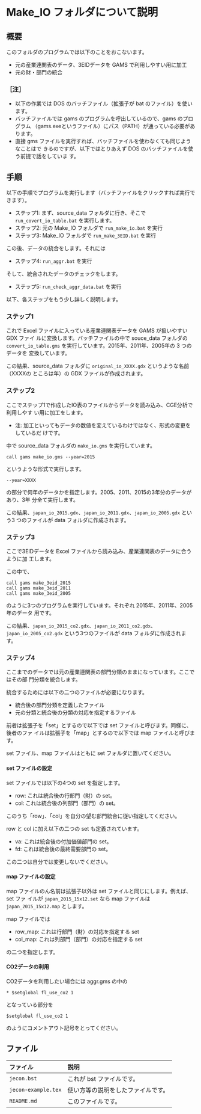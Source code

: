 <!--
Filename:       README.md
Author:         Shiro Takeda
e-mail          <shiro.takeda@gmail.com>
First-written:  <2020-11-29>
Time-stamp:     <2021-12-24 16:06:36 st>
-->

Make_IO フォルダについて説明
==============================

## 概要

このフォルダのプログラムでは以下のことをおこないます。

+ 元の産業連関表のデータ、3EIDデータを GAMS で利用しやすい用に加工
+ 元の財・部門の統合

### ［注］

+ 以下の作業では DOS のバッチファイル（拡張子が bat のファイル）を使います。
+ バッチファイルでは gams のプログラムを呼出しているので、gams のプログラム
  （gams.exeというファイル）にパス（PATH）が通っている必要があります。
+ 直接 gms ファイルを実行すれば、バッチファイルを使わなくても同じようなことはで
  きるのですが、以下ではとりあえず DOS のバッチファイルを使う前提で話をしていま
  す。
  
## 手順

以下の手順でプログラムを実行します（バッチファイルをクリックすれば実行できます）。

+ ステップ1: まず、source_data フォルダに行き、そこで `run_covert_io_table.bat` を実行します。
+ ステップ2: 元の Make_IO フォルダで `run_make_io.bat` を実行
+ ステップ3: Make_IO フォルダで `run_make_3EID.bat` を実行

この後、データの統合をします。それには

+ ステップ4: `run_aggr.bat` を実行

そして、統合されたデータのチェックをします。

+ ステップ5: `run_check_aggr_data.bat` を実行

以下、各ステップをもう少し詳しく説明します。


### ステップ1

これで Excel ファイルに入っている産業連関表データを GAMS が扱いやすい GDX ファイ
ルに変換します。バッチファイルの中で souce_data フォルダの
`convert_io_table.gms` を実行しています。2015年、2011年、2005年の 3 つのデータを
変換しています。

この結果、source_data フォルダに `original_io_XXXX.gdx` というような名前（XXXXの
ところは年）の GDX ファイルが作成されます。


### ステップ2

ここでステップ1で作成したIO表のファイルからデータを読み込み、CGE分析で利用しやす
い用に加工をします。

+ 注: 加工といってもデータの数値を変えているわけではなく、形式の変更をしているだ
  けです。
  
中で source_data フォルダの `make_io.gms` を実行しています。

    call gams make_io.gms --year=2015
    
というような形式で実行します。
  
    --year=XXXX
      
 の部分で何年のデータかを指定します。2005、2011、2015の3年分のデータがあり、3年
 分全て実行します。
 
 この結果、`japan_io_2015.gdx`、`japan_io_2011.gdx`、`japan_io_2005.gdx` という3
つのファイルが data フォルダに作成されます。

  
### ステップ3

ここで3EIDデータを Excel ファイルから読み込み、産業連関表のデータに合うように加
工します。

この中で、

    call gams make_3eid_2015
    call gams make_3eid_2011
    call gams make_3eid_2005
    
のように3つのプログラムを実行しています。それぞれ 2015年、2011年、2005年のデータ
用です。

この結果、`japan_io_2015_co2.gdx`、`japan_io_2011_co2.gdx`、
`japan_io_2005_co2.gdx` という3つのファイルが data フォルダに作成されます。


### ステップ4

ここまでのデータでは元の産業連関表の部門分類のままになっています。ここではその部
門分類を統合します。

統合するためには以下の二つのファイルが必要になります。

+ 統合後の部門分類を定義したファイル
+ 元の分類と統合後の分類の対応を指定するファイル

前者は拡張子を「set」とするので以下では set ファイルと呼びます。同様に、後者のファ
イルは拡張子を「map」とするので以下では map ファイルと呼びます。

set ファイル、map ファイルはともに set フォルダに置いてください。

#### set ファイルの設定

set ファイルでは以下の4つの set を指定します。

+ row: これは統合後の行部門（財）の set。
+ col: これは統合後の列部門（部門）の set。

このうち「row」、「col」を自分の望む部門統合に従い指定してください。

row と col に加え以下の二つの set も定義されています。

+ va: これは統合後の付加価値部門の set。
+ fd: これは統合後の最終需要部門の set。

この二つは自分では変更しないでください。

#### map ファイルの設定

map ファイルのん名前は拡張子以外は set ファイルと同じにします。例えば、set ファ
イルが `japan_2015_15x12.set` なら map ファイルは`japan_2015_15x12.map` とします。

map ファイルでは

+ row_map: これは行部門（財）の対応を指定する set
+ col_map: これは列部門（部門）の対応を指定する set

の二つを指定します。

#### CO2データの利用

CO2データを利用したい場合には aggr.gms の中の

    * $setglobal fl_use_co2 1
    
となっている部分を

    $setglobal fl_use_co2 1

のようにコメントアウト記号をとってください。



## ファイル

| ファイル            | 説明                               |
|:--------------------|:-----------------------------------|
| `jecon.bst`         | これが bst ファイルです。          |
| `jecon-example.tex` | 使い方等の説明をしたファイルです。 |
| `README.md`         | このファイルです。                 |


<!--
--------------------
Local Variables:
mode: markdown
fill-column: 80
coding: utf-8-dos
End:
-->

